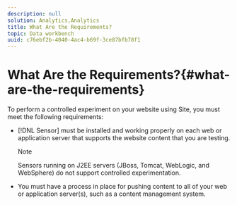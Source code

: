 ```yaml
---
description: null
solution: Analytics,Analytics
title: What Are the Requirements?
topic: Data workbench
uuid: c76ebf2b-4040-4ac4-b69f-3ce87bfb78f1
---
```


# What Are the Requirements?{#what-are-the-requirements}

To perform a controlled experiment on your website using Site, you must meet the following requirements:

* [!DNL Sensor] must be installed and working properly on each web or application server that supports the website content that you are testing.

  >[!NOTE]
  >
  >Sensors running on J2EE servers (JBoss, Tomcat, WebLogic, and WebSphere) do not support controlled experimentation.

* You must have a process in place for pushing content to all of your web or application server(s), such as a content management system.

